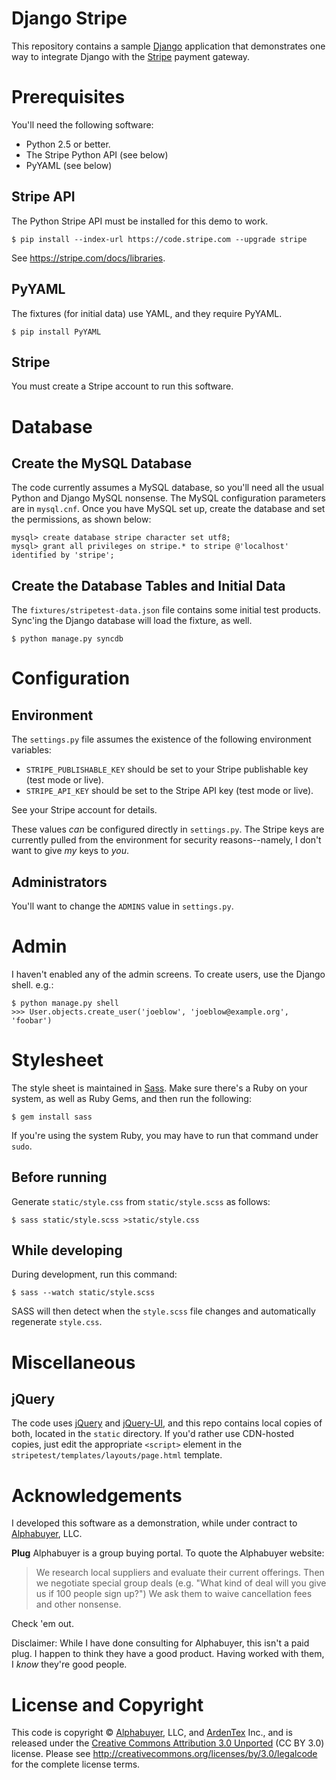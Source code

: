 # Django Stripe

This repository contains a sample [Django][] application that demonstrates
one way to integrate Django with the [Stripe][] payment gateway.

[Django]: http://www.djangoproject.com/
[Stripe]: http://stripe.com/

# Prerequisites

You'll need the following software:

* Python 2.5 or better.
* The Stripe Python API (see below)
* PyYAML (see below)

## Stripe API

The Python Stripe API must be installed for this demo to work.

    $ pip install --index-url https://code.stripe.com --upgrade stripe

See <https://stripe.com/docs/libraries>.

## PyYAML

The fixtures (for initial data) use YAML, and they require PyYAML.

    $ pip install PyYAML

## Stripe

You must create a Stripe account to run this software.

# Database

## Create the MySQL Database

The code currently assumes a MySQL database, so you'll need all the usual
Python and Django MySQL nonsense. The MySQL configuration parameters are in
`mysql.cnf`. Once you have MySQL set up, create the database and set the
permissions, as shown below:

    mysql> create database stripe character set utf8;
    mysql> grant all privileges on stripe.* to stripe @'localhost' identified by 'stripe';

## Create the Database Tables and Initial Data

The `fixtures/stripetest-data.json` file contains some initial test products.
Sync'ing the Django database will load the fixture, as well.

    $ python manage.py syncdb

# Configuration

## Environment

The `settings.py` file assumes the existence of the following environment
variables:

* `STRIPE_PUBLISHABLE_KEY` should be set to your Stripe publishable key (test
  mode or live).
* `STRIPE_API_KEY` should be set to the Stripe API key (test mode or live).

See your Stripe account for details.

These values *can* be configured directly in `settings.py`. The Stripe keys are
currently pulled from the environment for security reasons--namely, I don't
want to give *my* keys to *you*.

## Administrators

You'll want to change the `ADMINS` value in `settings.py`.

# Admin

I haven't enabled any of the admin screens. To create users, use the Django
shell. e.g.:

    $ python manage.py shell                   
    >>> User.objects.create_user('joeblow', 'joeblow@example.org', 'foobar')

# Stylesheet

The style sheet is maintained in [Sass][]. Make sure there's a Ruby on your
system, as well as Ruby Gems, and then run the following:

    $ gem install sass

If you're using the system Ruby, you may have to run that command under `sudo`.

[Sass]: http://sass-lang.com/

## Before running

Generate `static/style.css` from `static/style.scss` as follows:

    $ sass static/style.scss >static/style.css

## While developing

During development, run this command:

    $ sass --watch static/style.scss

SASS will then detect when the `style.scss` file changes and automatically
regenerate `style.css`.

# Miscellaneous

## jQuery

The code uses [jQuery][] and [jQuery-UI][], and this repo contains local copies
of both, located in the `static` directory. If you'd rather use CDN-hosted
copies, just edit the appropriate `<script>` element in the
`stripetest/templates/layouts/page.html` template.

[jQuery]: http://jquery.org
[jQuery-UI]: http://jqueryui.com


# Acknowledgements

I developed this software as a demonstration, while under contract to
[Alphabuyer][], LLC.

**Plug** Alphabuyer is a group buying portal. To quote the Alphabuyer website:

> We research local suppliers and evaluate their current offerings. Then we
> negotiate special group deals (e.g. "What kind of deal will you give us if
> 100 people sign up?") We ask them to waive cancellation fees and other
> nonsense.

Check 'em out.

Disclaimer: While I have done consulting for Alphabuyer, this isn't a paid
plug. I happen to think they have a good product. Having worked with them, I
_know_ they're good people.

[Alphabuyer]: http://alphabuyer.com

# License and Copyright

This code is copyright &copy; [Alphabuyer][], LLC, and [ArdenTex][] Inc., and
is released under the [Creative Commons Attribution 3.0 Unported][] (CC BY 3.0)
license. Please see <http://creativecommons.org/licenses/by/3.0/legalcode>
for the complete license terms.

[ArdenTex]: http://www.ardentex.com/
[Creative Commons Attribution 3.0 Unported]: http://creativecommons.org/licenses/by/3.0/
